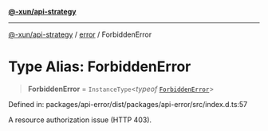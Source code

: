 [**@-xun/api-strategy**](../../README.md)

***

[@-xun/api-strategy](../../README.md) / [error](../README.md) / ForbiddenError

# Type Alias: ForbiddenError

> **ForbiddenError** = `InstanceType`\<*typeof* [`ForbiddenError`](../variables/ForbiddenError.md)\>

Defined in: packages/api-error/dist/packages/api-error/src/index.d.ts:57

A resource authorization issue (HTTP 403).
